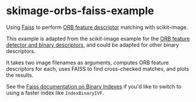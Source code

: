 # skimage-orbs-faiss-example

Using [Faiss](https://github.com/facebookresearch/faiss) to perform [ORB feature descriptor](https://en.wikipedia.org/wiki/ORB_%28feature_descriptor%29) matching with scikit-image.

This example is adapted from the scikit-image example for the [ORB feature detector and binary descriptors](https://scikit-image.org/docs/dev/auto_examples/features_detection/plot_orb.html), and could be adapted for other binary descriptors.

It takes two image filenames as arguments, computes ORB feature descriptors for each, uses FAISS to find cross-checked matches, and plots the results.

See the [Faiss documentation on Binary Indexes](https://github.com/facebookresearch/faiss/wiki/Binary-indexes) if you'd like to switch to using a faster index like `IndexBinaryIVF`.

